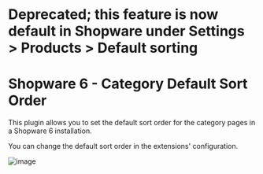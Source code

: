 # Deprecated; this feature is now default in Shopware under Settings > Products > Default sorting

# Shopware 6 - Category Default Sort Order

This plugin allows you to set the default sort order for the category pages in a Shopware 6 installation.

You can change the default sort order in the extensions' configuration.

![image](https://user-images.githubusercontent.com/70585086/91992513-84c7f280-ed34-11ea-9838-ec8d1314adf2.png)

